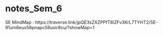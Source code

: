 # notes_Sem_6
<p>SE MindMap : https://traverse.link/jpQE3sZXZPPfT8iZFv3KrL7TYHT2/SE-91um6eux58pnapc58uoir8cu/?showMap=1</p>
